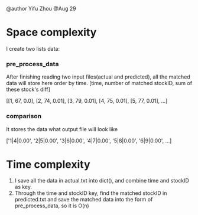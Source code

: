 @author Yifu Zhou
@Aug 29

# Space complexity
I create two lists data:
### pre_process_data 
After finishing reading two input files(actual and predicted), all the matched data will store here order by time.
[time, number of matched stockID, sum of these stock's diff]


[[1, 67, 0.0], [2, 74, 0.01], [3, 79, 0.01], [4, 75, 0.01], [5, 77, 0.01], ...]

### comparison

It stores the data what output file will look like

['1|4|0.00', '2|5|0.00', '3|6|0.00', '4|7|0.00', '5|8|0.00', '6|9|0.00', ...]

# Time complexity

1. I save all the data in actual.txt into dict(), and combine time and stockID as key. 
2. Through the time and stockID key, find the matched stockID in predicted.txt and save the matched data into the form of pre_process_data, so it is O(n)


